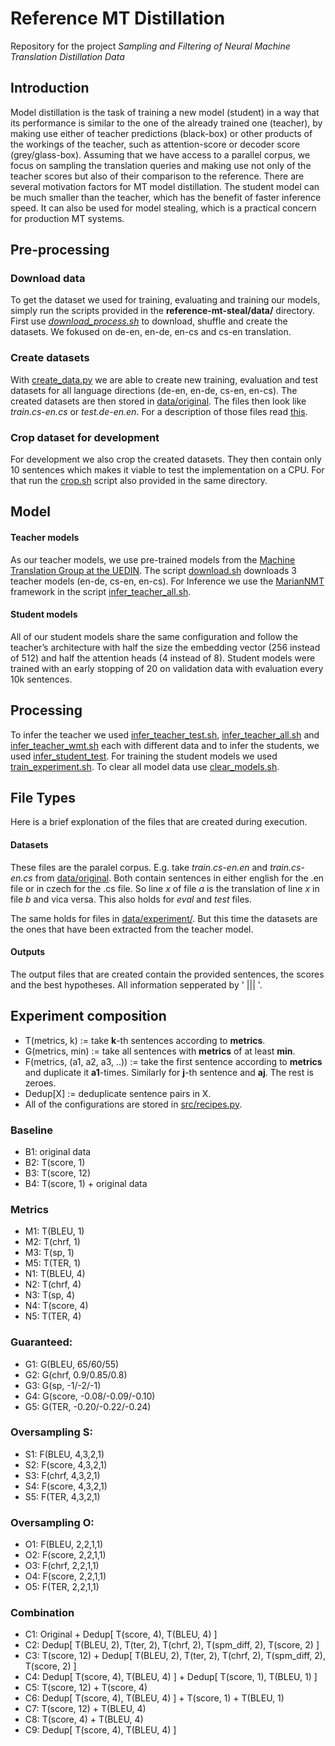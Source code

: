 # Reference MT Distillation

Repository for the project _Sampling and Filtering of Neural Machine Translation Distillation Data_


## Introduction 

Model distillation is the task of training a new model (student) in a way that its performance is similar to the one of the already trained one (teacher), by making use either of teacher predictions (black-box) or other products of the workings of the teacher, such as attention-score or decoder score (grey/glass-box). Assuming that we have access to a parallel corpus, we focus on sampling the translation queries and making use not only of the teacher scores but also of their comparison to the reference. There are several motivation factors for MT model distillation.  The student model can be much smaller than the teacher, which has the benefit of faster inference speed. It can also be used for model stealing, which is a practical concern for production MT systems.

## Pre-processing 

### Download data

To get the dataset we used for training, evaluating and training our models, simply run the scripts provided in the **reference-mt-steal/data/** directory. First use [_download_process.sh_](./data/download_process.sh) to download, shuffle and create the datasets. We fokused on de-en, en-de, en-cs and cs-en translation. 


### Create datasets
With [create_data.py](src/create_data.py) we are able to create new training, evaluation and test datasets for all language directions (de-en, en-de, cs-en, en-cs). The created datasets are then stored in [data/original](data/original/). The files then look like _train.cs-en.cs_ or _test.de-en.en_. For a description of those files read [this](#datasets).

### Crop dataset for development
For development we also crop the created datasets. They then contain only 10 sentences which makes it viable to test the implementation on a CPU. For that run the [crop.sh](data/crop.sh) script also provided in the same directory.


## Model

#### Teacher models
As our teacher models, we use pre-trained models from the [Machine Translation Group at the UEDIN](http://data.statmt.org/). The script [download.sh](models/download.sh) downloads 3 teacher models (en-de, cs-en, en-cs). For Inference we use the [MarianNMT](https://marian-nmt.github.io/) framework in the script [infer_teacher_all.sh](models/infer_teacher_all.sh). 

#### Student models
All of our student  models  share  the  same  configuration  and  follow  the teacher’s architecture with half the size the embedding vector (256 instead of 512) and half the attention heads (4 instead of 8). Student models were trained with an early stopping of 20 on validation data with evaluation every 10k sentences.

## Processing
To infer the teacher we used [infer_teacher_test.sh](cluster_scripts/infer_teacher_test.sh), [infer_teacher_all.sh](cluster_scripts/infer_teacher_all.sh) and [infer_teacher_wmt.sh](cluster_scripts/infer_teacher_wmt.sh) each with different data and to infer the students, we used [infer_student_test](cluster_scripts/infer_student_test.sh). For training the student models we used [train_experiment.sh](cluster_scripts/train_experiment.sh).
To clear all model data use [clear_models.sh](cluster_scripts/clear_models.sh).

## File Types 

Here is a brief explonation of the files that are created during execution.

#### Datasets <a name="datasets"></a>

These files are the paralel corpus. E.g. take _train.cs-en.en_ and _train.cs-en.cs_ from [data/original](data/original/). Both contain sentences in either english for the .en file or in czech for the .cs file. So line _x_ of file _a_ is the translation of line _x_ in file _b_ and vica versa. This also holds for _eval_ and _test_ files.

The same holds for files in [data/experiment/](data/experiment/). But this time the datasets are the ones that have been extracted from the teacher model.

#### Outputs

The output files that are created contain the provided sentences, the scores and the best hypotheses. All information sepperated by \' ||| \'.  

## Experiment composition

- T(metrics, k) := take __k__-th sentences according to __metrics__.
- G(metrics, min) := take all sentences with __metrics__ of at least __min__.
- F(metrics, (a1, a2, a3, ..)) := take the first sentence according to __metrics__ and duplicate it __a1__-times. Similarly for __j__-th sentence and __aj__. The rest is zeroes.
- Dedup\[X\] := deduplicate sentence pairs in X.
- All of the configurations are stored in [src/recipes.py](src/recipes.py).

### Baseline
- B1: original data
- B2: T(score, 1)
- B3: T(score, 12)
- B4: T(score, 1) + original data

### Metrics
- M1: T(BLEU, 1)
- M2: T(chrf, 1)
- M3: T(sp, 1)
- M5: T(TER, 1)
- N1: T(BLEU, 4)
- N2: T(chrf, 4)
- N3: T(sp, 4)
- N4: T(score, 4)
- N5: T(TER, 4)

### Guaranteed:
- G1: G(BLEU, 65/60/55)
- G2: G(chrf, 0.9/0.85/0.8) 
- G3: G(sp, -1/-2/-1) 
- G4: G(score, -0.08/-0.09/-0.10) 
- G5: G(TER, -0.20/-0.22/-0.24) 

### Oversampling S:
- S1: F(BLEU, 4,3,2,1)
- S2: F(score, 4,3,2,1)
- S3: F(chrf, 4,3,2,1)
- S4: F(score, 4,3,2,1)
- S5: F(TER, 4,3,2,1)

### Oversampling O:
- O1: F(BLEU, 2,2,1,1)
- O2: F(score, 2,2,1,1)
- O3: F(chrf, 2,2,1,1)
- O4: F(score, 2,2,1,1)
- O5: F(TER, 2,2,1,1)

### Combination

- C1: Original + Dedup[ T(score, 4), T(BLEU, 4) ]
- C2: Dedup[ T(BLEU, 2), T(ter, 2), T(chrf, 2), T(spm_diff, 2), T(score, 2) ]
- C3: T(score, 12) + Dedup[ T(BLEU, 2), T(ter, 2), T(chrf, 2), T(spm_diff, 2), T(score, 2) ]
- C4: Dedup[ T(score, 4), T(BLEU, 4) ] + Dedup[ T(score, 1), T(BLEU, 1) ]
- C5: T(score, 12) + T(score, 4)
- C6: Dedup[ T(score, 4), T(BLEU, 4) ] + T(score, 1) + T(BLEU, 1)
- C7: T(score, 12) + T(BLEU, 4)
- C8: T(score, 4) + T(BLEU, 4)
- C9: Dedup[ T(score, 4), T(BLEU, 4) ]
